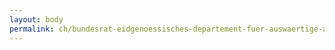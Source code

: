 ```yaml
---
layout: body
permalink: ch/bundesrat-eidgenoessisches-departement-fuer-auswaertige-angelegenheiten-direktion-fuer-ressourcen-sicherheit-eda-sicherheit-ausland/
---
```



